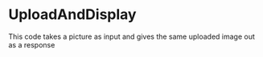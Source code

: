 # UploadAndDisplay
This code takes a picture as input and gives the same uploaded image out as a response
